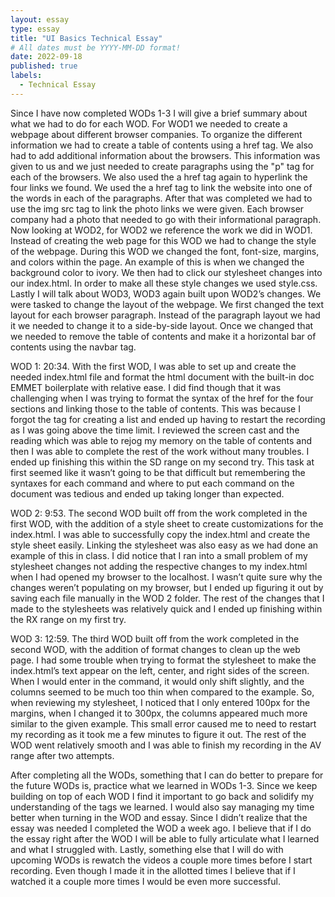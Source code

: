 ```yaml
---
layout: essay
type: essay
title: "UI Basics Technical Essay"
# All dates must be YYYY-MM-DD format!
date: 2022-09-18
published: true
labels:
  - Technical Essay
---
```

Since I have now completed WODs 1-3 I will give a brief summary about what we had to do for each WOD. For WOD1 we needed to create a webpage about different browser companies. To organize the different information we had to create a table of contents using a href tag. We also had to add additional information about the browsers. This information was given to us and we just needed to create paragraphs using the "p" tag for each of the browsers. We also used the a href tag again to hyperlink the four links we found. We used the a href tag to link the website into one of the words in each of the paragraphs. After that was completed we had to use the img src tag to link the photo links we were given. Each browser company had a photo that needed to go with their informational paragraph. Now looking at WOD2, for WOD2 we reference the work we did in WOD1. Instead of creating the web page for this WOD we had to change the style of the webpage. During this WOD we changed the font, font-size, margins, and colors within the page. An example of this is when we changed the background color to ivory. We then had to click our stylesheet changes into our index.html. In order to make all these style changes we used style.css. Lastly I will talk about WOD3, WOD3 again built upon WOD2’s changes. We were tasked to change the layout of the webpage. We first changed the text layout for each browser paragraph. Instead of the paragraph layout we had it we needed to change it to a side-by-side layout. Once we changed that we needed to remove the table of contents and make it a horizontal bar of contents using the navbar tag. 

WOD 1: 20:34. With the first WOD, I was able to set up and create the needed index.html file and format the html document with the built-in doc EMMET boilerplate with relative ease. I did find though that it was challenging when I was trying to format the syntax of the href for the four sections and linking those to the table of contents. This was because I forgot the tag for creating a list and ended up having to restart the recording as I was going above the time limit. I reviewed the screen cast and the reading which was able to rejog my memory on the table of contents and then I was able to complete the rest of the work without many troubles. I ended up finishing this within the SD range on my second try. This task at first seemed like it wasn’t going to be that difficult but remembering the syntaxes for each command and where to put each command on the document was tedious and ended up taking longer than expected. 

WOD 2: 9:53. The second WOD built off from the work completed in the first WOD, with the addition of a style sheet to create customizations for the index.html. I was able to successfully copy the index.html and create the style sheet easily. Linking the stylesheet was also easy as we had done an example of this in class. I did notice that I ran into a small problem of my stylesheet changes not adding the respective changes to my index.html when I had opened my browser to the localhost. I wasn’t quite sure why the changes weren’t populating on my browser, but I ended up figuring it out by saving each file manually in the WOD 2 folder. The rest of the changes that I made to the stylesheets was relatively quick and I ended up finishing within the RX range on my first try.

WOD 3: 12:59. The third WOD built off from the work completed in the second WOD, with the addition of format changes to clean up the web page. I had some trouble when trying to format the stylesheet to make the index.html’s text appear on the left, center, and right sides of the screen. When I would enter in the command, it would only shift slightly, and the columns seemed to be much too thin when compared to the example. So, when reviewing my stylesheet, I noticed that I only entered 100px for the margins, when I changed it to 300px, the columns appeared much more similar to the given example. This small error caused me to need to restart my recording as it took me a few minutes to figure it out. The rest of the WOD went relatively smooth and I was able to finish my recording in the AV range after two attempts. 

After completing all the WODs, something that I can do better to prepare for the future WODs is, practice what we learned in WODs 1-3. Since we keep building on top of each WOD I find it important to go back and solidify my understanding of the tags we learned. I would also say managing my time better when turning in the WOD and essay. Since I didn’t realize that the essay was needed I completed the WOD a week ago. I believe that if I do the essay right after the WOD I will be able to fully articulate what I learned and what I struggled with. Lastly, something else that I will do with upcoming WODs is rewatch the videos a couple more times before I start recording. Even though I made it in the allotted times I believe that if I watched it a couple more times I would be even more successful.  
